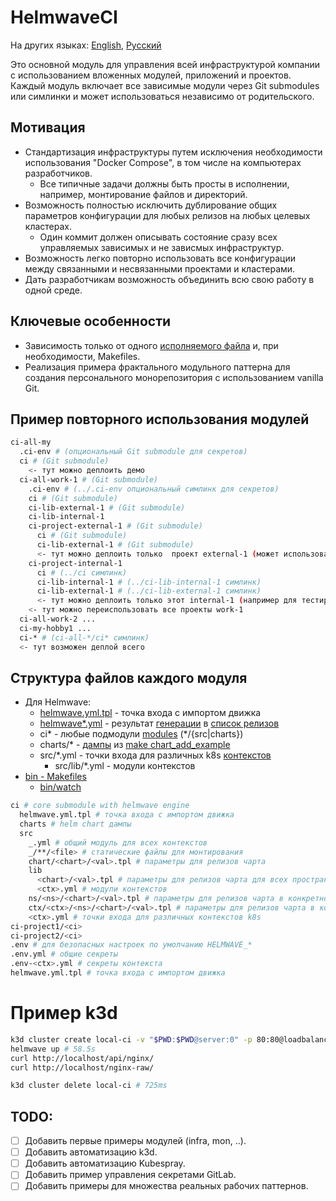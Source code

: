 # HelmwaveCI

На других языках: [English](README.md), [Русский](README.ru.md)

Это основной модуль для управления всей инфраструктурой компании с использованием вложенных модулей, приложений и проектов. Каждый модуль включает все зависимые модули через Git submodules или симлинки и может использоваться независимо от родительского.

## Мотивация

- Стандартизация инфраструктуры путем исключения необходимости использования "Docker Compose", в том числе на компьютерах разработчиков.
  - Все типичные задачи должны быть просты в исполнении, например, монтирование файлов и директорий.
- Возможность полностью исключить дублирование общих параметров конфигурации для любых релизов на любых целевых кластерах.
  - Один коммит должен описывать состояние сразу всех управляемых зависимых и не зависмых инфраструктур.
- Возможность легко повторно использовать все конфигурации между связанными и несвязанными проектами и кластерами.
- Дать разработчикам возможность объединить всю свою работу в одной среде.

## Ключевые особенности

- Зависимость только от одного [исполняемого файла](https://github.com/helmwave/helmwave) и, при необходимости, Makefiles.
- Реализация примера фрактального модульного паттерна для создания персонального монорепозитория с использованием vanilla Git.

## Пример повторного использования модулей

```sh
ci-all-my
  .ci-env # (опциональный Git submodule для секретов)
  ci # (Git submodule)
    <- тут можно деплоить демо
  ci-all-work-1 # (Git submodule)
    .ci-env # (../.ci-env опциональный симлинк для секретов)
    ci # (Git submodule)
    ci-lib-external-1 # (Git submodule)
    ci-lib-internal-1
    ci-project-external-1 # (Git submodule)
      ci # (Git submodule)
      ci-lib-external-1 # (Git submodule)
      <- тут можно деплоить только  проект external-1 (может использоваться внешними клиентами)
    ci-project-internal-1
      ci # (../ci симлинк)
      ci-lib-internal-1 # (../ci-lib-internal-1 симлинк)
      ci-lib-external-1 # (../ci-lib-external-1 симлинк)
      <- тут можно деплоить только этот internal-1 (например для тестирования перед конвертацией во внешний проект)
    <- тут можно переиспользовать все проекты work-1
  ci-all-work-2 ...
  ci-my-hobby1 ...
  ci-* # (ci-all-*/ci* симлинк)
  <- тут возможен деплой всего
```

## Структура файлов каждого модуля

- Для Helmwave:
  - [helmwave.yml.tpl](helmwave.yml.tpl) - точка входа с импортом движка
  - [helmwave*.yml](helmwave.example.yaml) - результат [генерации](https://docs.helmwave.app/0.41.x/cli/#yml) в [список релизов](https://docs.helmwave.app/0.41.x/yaml/)
  - ci* - любые подмодули [modules](#Modules) (*/{src|charts})
  - charts/* - [дампы](bin/chart.mk) из [make chart_add_example](charts.ini)
  - src/*.yml - точки входа для различных k8s [контекстов](src/local.yml)
    - src/lib/*.yml - модули контекстов
- [bin - Makefiles](bin/bin.md)
  - [bin/watch](bin/watch.md)

```sh
ci # core submodule with helmwave engine
  helmwave.yml.tpl # точка входа с импортом движка
  charts # helm chart дампы
  src 
    _.yml # общий модуль для всех контекстов
    _/**/<file> # статические файлы для монтирования
    chart/<chart>/<val>.tpl # параметры для релизов чарта
    lib
      <chart>/<val>.tpl # параметры для релизов чарта для всех пространств имен
      <ctx>.yml # модули контекстов
    ns/<ns>/<chart>/<val>.tpl # параметры для релизов чарта в конкретном пространстве имен
    ctx/<ctx>/<ns>/<chart>/<val>.tpl # параметры для релизов чарта в конкретном пространстве имен и контексте
    <ctx>.yml # точки входа для различных контекстов k8s
ci-project1/<ci>
ci-project2/<ci>
.env # для безопасных настроек по умолчанию HELMWAVE_*
.env.yml # общие секреты
.env-<ctx>.yml # секреты контекста
helmwave.yml.tpl # точка входа с импортом движка
```

# Пример k3d

```sh
k3d cluster create local-ci -v "$PWD:$PWD@server:0" -p 80:80@loadbalancer --k3s-arg "--disable=traefik,local-storage,metrics-server@server:0" # 13.1s
helmwave up # 58.5s
curl http://localhost/api/nginx/
curl http://localhost/nginx-raw/

k3d cluster delete local-ci # 725ms
```

## TODO:

- [ ] Добавить первые примеры модулей (infra, mon, ..).
- [ ] Добавить автоматизацию k3d.
- [ ] Добавить автоматизацию Kubespray.
- [ ] Добавить пример управления секретами GitLab.
- [ ] Добавить примеры для множества реальных рабочих паттернов.
